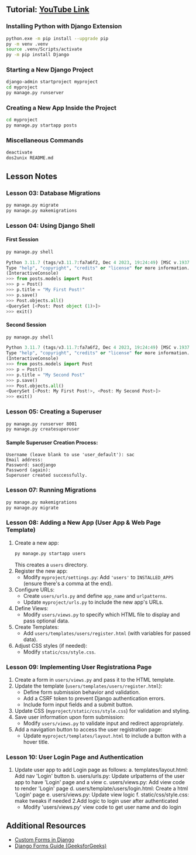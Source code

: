 ## Tutorial: [YouTube Link](https://www.youtube.com/watch?v=Rp5vd34d-z4)

### Installing Python with Django Extension
```sh
python.exe -m pip install --upgrade pip
py -m venv .venv
source .venv/Scripts/activate
py -m pip install Django
```

### Starting a New Django Project
```sh
django-admin startproject myproject
cd myproject
py manage.py runserver
```

### Creating a New App Inside the Project
```sh
cd myproject
py manage.py startapp posts
```

### Miscellaneous Commands
```sh
deactivate
dos2unix README.md
```

## Lesson Notes

### Lesson 03: Database Migrations
```sh
py manage.py migrate
py manage.py makemigrations
```

### Lesson 04: Using Django Shell
#### First Session
```sh
py manage.py shell
```
```python
Python 3.11.7 (tags/v3.11.7:fa7a6f2, Dec 4 2023, 19:24:49) [MSC v.1937 64 bit (AMD64)] on win32
Type "help", "copyright", "credits" or "license" for more information.
(InteractiveConsole)
>>> from posts.models import Post
>>> p = Post()
>>> p.title = "My First Post!"
>>> p.save()
>>> Post.objects.all()
<QuerySet [<Post: Post object (1)>]>
>>> exit()
```

#### Second Session
```sh
py manage.py shell
```
```python
Python 3.11.7 (tags/v3.11.7:fa7a6f2, Dec 4 2023, 19:24:49) [MSC v.1937 64 bit (AMD64)] on win32
Type "help", "copyright", "credits" or "license" for more information.
(InteractiveConsole)
>>> from posts.models import Post
>>> p = Post()
>>> p.title = "My Second Post"
>>> p.save()
>>> Post.objects.all()
<QuerySet [<Post: My First Post!>, <Post: My Second Post>]>
>>> exit()
```

### Lesson 05: Creating a Superuser
```sh
py manage.py runserver 8001
py manage.py createsuperuser
```
#### Sample Superuser Creation Process:
```
Username (leave blank to use 'user_default'): sac
Email address:
Password: sacdjango
Password (again):
Superuser created successfully.
```

### Lesson 07: Running Migrations
```sh
py manage.py makemigrations
py manage.py migrate
```

### Lesson 08: Adding a New App (User App & Web Page Template)
1. Create a new app:
   ```sh
   py manage.py startapp users
   ```
   This creates a `users` directory.
2. Register the new app:
   - Modify `myproject/settings.py`: Add `'users'` to `INSTALLED_APPS` (ensure there's a comma at the end).
3. Configure URLs:
   - Create `users/urls.py` and define `app_name` and `urlpatterns`.
   - Update `myproject/urls.py` to include the new app's URLs.
4. Define Views:
   - Modify `users/views.py` to specify which HTML file to display and pass optional data.
5. Create Templates:
   - Add `users/templates/users/register.html` (with variables for passed data).
6. Adjust CSS styles (if needed):
   - Modify `static/css/style.css`.

### Lesson 09: Implementing User Registrationa Page
1. Create a form in `users/views.py` and pass it to the HTML template.
2. Update the template (`users/templates/users/register.html`):
   - Define form submission behavior and validation.
   - Add a CSRF token to prevent Django authentication errors.
   - Include form input fields and a submit button.
3. Update CSS (`myproject/static/css/style.css`) for validation and styling.
4. Save user information upon form submission:
   - Modify `users/views.py` to validate input and redirect appropriately.
5. Add a navigation button to access the user registration page:
   - Update `myproject/templates/layout.html` to include a button with a hover title.

### Lesson 10: User Login Page and Authentication
1. Update user app to add Login page as follows:
   a. templates/layout.html: Add nav 'Login' button
   b. users/urls.py: Update urlpatterns of the user app to have 'Login' page and a view
   c. users/views.py: Add view code to render 'Login' page
   d. users/template/users/login.html:  Create a html 'Login' page
   e. users/views.py: Update view logic
   f. static/css/style.css: make tweaks if needed
2.Add logic to login user after authenticated
   - Modify 'users/views.py' view code to get user name and do login


## Additional Resources
- [Custom Forms in Django](https://docs.djangoproject.com/en/5.1/topics/forms/)
- [Django Forms Guide (GeeksforGeeks)](https://www.geeksforgeeks.org/django-forms/)
